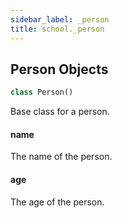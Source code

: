```yaml
---
sidebar_label: _person
title: school._person
---
```


## Person Objects

```python
class Person()
```

Base class for a person.

#### name

The name of the person.

#### age

The age of the person.

